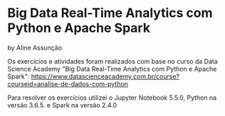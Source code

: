 # Big Data Real-Time Analytics com Python e Apache Spark
by Aline Assunção

Os exercícios e atividades foram realizados com base no curso da Data Science Academy "Big Data Real-Time Analytics com Python e Apache Spark": https://www.datascienceacademy.com.br/course?courseid=analise-de-dados-com-python

Para resolver os exercícios utilizei o Jupyter Notebook 5.5.0, Python na versão 3.6.5. e Spark na versão 2.4.0

